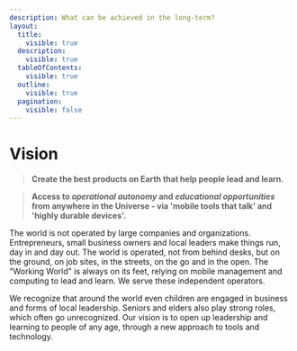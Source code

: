 ```yaml
---
description: What can be achieved in the long-term?
layout:
  title:
    visible: true
  description:
    visible: true
  tableOfContents:
    visible: true
  outline:
    visible: true
  pagination:
    visible: false
---
```


# Vision

> **Create the best products on Earth that help people lead and learn.**

> **Access to **_**operational autonomy**_** and **_**educational opportunities**_** from anywhere in the Universe - via 'mobile tools that talk' and 'highly durable devices'.**

The world is not operated by large companies and organizations. Entrepreneurs, small business owners and local leaders make things run, day in and day out. The world is operated, not from behind desks, but on the ground, on job sites, in the streets, on the go and in the open. The "Working World" is always on its feet, relying on mobile management and computing to lead and learn. We serve these independent operators.

We recognize that around the world even children are engaged in business and forms of local leadership. Seniors and elders also play strong roles, which often go unrecognized. Our vision is to open up leadership and learning to people of any age, through a new approach to tools and technology.
